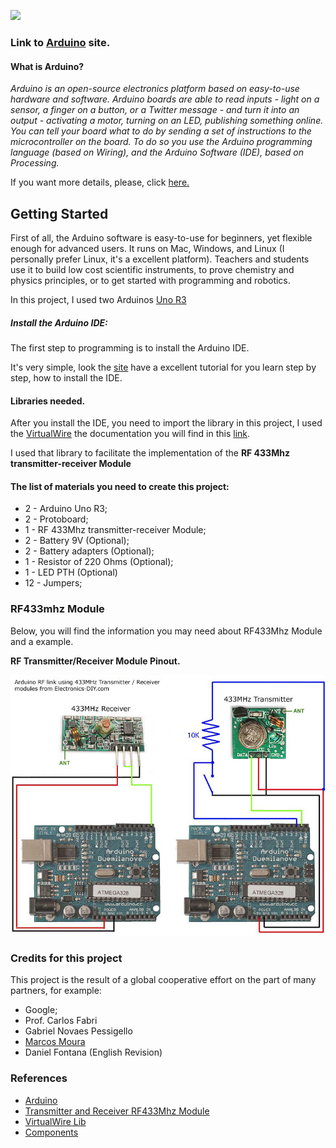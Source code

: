 ![](https://www.arduino.cc/en/uploads/Trademark/ArduinoCommunityLogo.png)

### Link to [Arduino](https://www.arduino.cc/https://www.arduino.cc/) site.

#### What is Arduino?

*Arduino is an open-source electronics platform based on easy-to-use hardware and software. Arduino boards are able to read inputs - light on a sensor, a finger on a button, or a Twitter message - and turn it into an output - activating a motor, turning on an LED, publishing something online. You can tell your board what to do by sending a set of instructions to the microcontroller on the board. To do so you use the Arduino programming language (based on Wiring), and the Arduino Software (IDE), based on Processing.*

If you want more details, please, click [here.](https://www.arduino.cc/en/Guide/Introduction)


## Getting Started

First of all, the Arduino software is easy-to-use for beginners, yet flexible enough for advanced users. It runs on Mac, Windows, and Linux (I personally prefer Linux, it's a excellent platform). Teachers and students use it to build low cost scientific instruments, to prove chemistry and physics principles, or to get started with programming and robotics.

In this project, I used two Arduinos [Uno R3](https://store.arduino.cc/arduino-uno-rev3)

##### Install the Arduino IDE:

The first step to programming is to install the Arduino IDE.

It's very simple, look the [site](https://www.arduino.cc/en/Main/Software) have a excellent tutorial for you learn step by step, how to install the IDE.

#### Libraries needed.

After you install the IDE, you need to import the library in this project, I used the [VirtualWire](http://www.airspayce.com/mikem/arduino/VirtualWire/VirtualWire-1.27.zip) the documentation you will find in this [link](https://www.pjrc.com/teensy/td_libs_VirtualWire.html).

I used that library to facilitate the implementation of the **RF 433Mhz transmitter-receiver Module**

#### The list of materials you need to create this project:

- 2 - Arduino Uno R3;
- 2 - Protoboard;
- 1 - RF 433Mhz transmitter-receiver Module;
- 2 - Battery 9V (Optional);
- 2 - Battery adapters (Optional);
- 1 - Resistor of 220 Ohms (Optional);
- 1 - LED PTH (Optional)
- 12 - Jumpers;

### RF433mhz Module

Below, you will find the information you may need about RF433Mhz Module and a example.

**RF Transmitter/Receiver Module Pinout.**

![](images/image.jpg)

### Credits for this project

This project is the result of a global cooperative effort on the part of many partners, for example:

 - Google;
 - Prof. Carlos Fabri
 - Gabriel Novaes Pessigello
 - [Marcos Moura](https://www.linkedin.com/in/marcos-moura-22238b105)
 - Daniel Fontana (English Revision)

### References ###

  - [Arduino](https://www.arduino.cc/)
  - [Transmitter and Receiver RF433Mhz Module](https://www.pjrc.com/teensy/td_libs_VirtualWire.html)
  - [VirtualWire Lib](https://www.pjrc.com/teensy/td_libs_VirtualWire.html)
  - [Components](https://www.googleadservices.com/pagead/aclk?sa=L&ai=DChcSEwilr6jdi_TXAhVFgJEKHU4FA1IYABAIGgJjZQ&ohost=www.google.com.br&cid=CAESEeD2i1POhdG0cASuDiqL_N03&sig=AOD64_22oKjpmyoDaCp5BxeiXaWFfCNRVg&ctype=5&q=&ved=0ahUKEwir6Zndi_TXAhXBkpAKHaTPAzkQ9aACCDU&adurl=)
